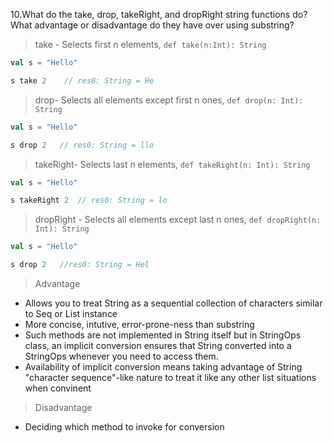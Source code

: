10.What do the take, drop, takeRight, and dropRight string functions do? What advantage or disadvantage do they have over using substring?

> take - Selects first n elements, `def take(n:Int): String`


```scala
val s = "Hello"

s take 2    // res0: String = He
```
> drop- Selects all elements except first n ones, `def drop(n: Int): String`

```scala
val s = "Hello"

s drop 2   // res0: String = llo
```

> takeRight- Selects last n elements, `def takeRight(n: Int): String`

```scala
val s = "Hello"

s takeRight 2  // res0: String = lo

```

> dropRight - Selects all elements except last n ones, `def dropRight(n: Int): String`

```scala
val s = "Hello"

s drop 2   //res0: String = Hel
```

> Advantage
-  Allows you to treat String as a sequential collection of characters similar to Seq or List instance
-  More concise, intutive, error-prone-ness than substring
-  Such methods are not implemented in String itself but in StringOps class, an implicit conversion ensures that String converted into a StringOps whenever you need to access them.
-  Availability of implicit conversion means taking advantage of String "character sequence"-like nature to treat it like any other list situations when convinent

> Disadvantage
- Deciding which method to invoke for conversion
